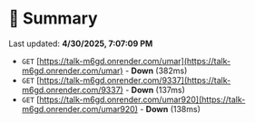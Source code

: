 # 📖 Summary
Last updated: **4/30/2025, 7:07:09 PM**

- `GET` [https://talk-m6gd.onrender.com/umar](https://talk-m6gd.onrender.com/umar) - **Down** (382ms)
- `GET` [https://talk-m6gd.onrender.com/9337](https://talk-m6gd.onrender.com/9337) - **Down** (137ms)
- `GET` [https://talk-m6gd.onrender.com/umar920](https://talk-m6gd.onrender.com/umar920) - **Down** (138ms)
